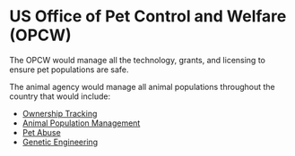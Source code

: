 # US Office of Pet Control and Welfare (OPCW)

The OPCW would manage all the technology, grants, and licensing to ensure pet populations are safe.

The animal agency would manage all animal populations throughout the country that would include:

- [Ownership Tracking](./ownership-tracking/)
- [Animal Population Management](./animal-population-management/)
- [Pet Abuse](./pet-abuse)
- [Genetic Engineering](./genetic-engineering)
